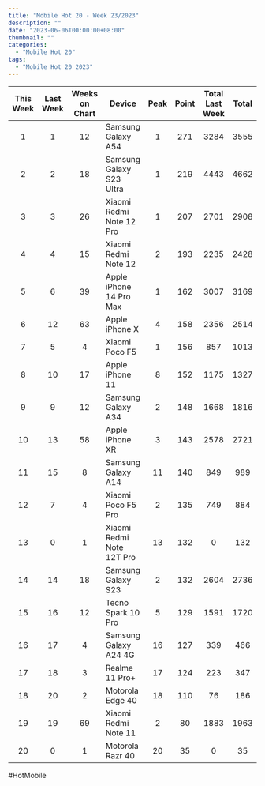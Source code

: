 ```yaml
---
title: "Mobile Hot 20 - Week 23/2023"
description: ""
date: "2023-06-06T00:00:00+08:00"
thumbnail: ""
categories:
  - "Mobile Hot 20"
tags:
  - "Mobile Hot 20 2023"
---
```

<!--more-->
|This Week|Last Week|Weeks on Chart|Device|Peak|Point|Total Last Week|Total|
|:----:|:----:|:----:|----|:----:|:----:|:----:|:----:|
|1|1|12|Samsung Galaxy A54|1|271|3284|3555|
|2|2|18|Samsung Galaxy S23 Ultra|1|219|4443|4662|
|3|3|26|Xiaomi Redmi Note 12 Pro|1|207|2701|2908|
|4|4|15|Xiaomi Redmi Note 12|2|193|2235|2428|
|5|6|39|Apple iPhone 14 Pro Max|1|162|3007|3169|
|6|12|63|Apple iPhone X|4|158|2356|2514|
|7|5|4|Xiaomi Poco F5|1|156|857|1013|
|8|10|17|Apple iPhone 11|8|152|1175|1327|
|9|9|12|Samsung Galaxy A34|2|148|1668|1816|
|10|13|58|Apple iPhone XR|3|143|2578|2721|
|11|15|8|Samsung Galaxy A14|11|140|849|989|
|12|7|4|Xiaomi Poco F5 Pro|2|135|749|884|
|13|0|1|Xiaomi Redmi Note 12T Pro|13|132|0|132|
|14|14|18|Samsung Galaxy S23|2|132|2604|2736|
|15|16|12|Tecno Spark 10 Pro|5|129|1591|1720|
|16|17|4|Samsung Galaxy A24 4G|16|127|339|466|
|17|18|3|Realme 11 Pro+|17|124|223|347|
|18|20|2|Motorola Edge 40|18|110|76|186|
|19|19|69|Xiaomi Redmi Note 11|2|80|1883|1963|
|20|0|1|Motorola Razr 40|20|35|0|35|

#HotMobile